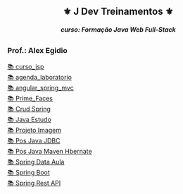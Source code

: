 <h2 align="center">⚜️ J Dev Treinamentos ⚜️</h2>
<i><h4 align="center">curso: Formação Java Web Full-Stack</i>
  
##
  
<h3>Prof.: Alex Egidio</h3>

[📚 curso_jsp ](https://github.com/GivaldoMedeirosNeto/JDevTreinamentos)<br>
[📚 agenda_laboratorio ](https://github.com/GivaldoMedeirosNeto/JDevTreinamentos)<br>
[📚 angular_spring_mvc ](https://github.com/GivaldoMedeirosNeto/JDevTreinamentos)<br>
[📚 Prime_Faces ](https://github.com/GivaldoMedeirosNeto/JDevTreinamentos)<br>
[📚 Crud Spring ](https://github.com/GivaldoMedeirosNeto/JDevTreinamentos)<br>
[📚 Java Estudo ](https://github.com/GivaldoMedeirosNeto/JDevTreinamentos)<br>
[📚 Projeto Imagem ](https://github.com/GivaldoMedeirosNeto/JDevTreinamentos)<br>
[📚 Pos Java JDBC ](https://github.com/GivaldoMedeirosNeto/JDevTreinamentos)<br>
[📚 Pos Java Maven Hbernate ](https://github.com/GivaldoMedeirosNeto/JDevTreinamentos)<br>
[📚 Spring Data Aula ](https://github.com/GivaldoMedeirosNeto/JDevTreinamentos)<br>
[📚 Spring Boot ](https://github.com/GivaldoMedeirosNeto/JDevTreinamentos)<br>
[📚 Spring Rest API ](https://github.com/GivaldoMedeirosNeto/JDevTreinamentos)<br>
